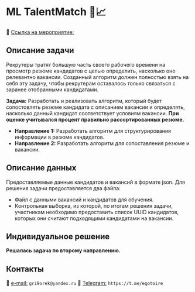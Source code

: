 # ML TalentMatch 🛒📈
:small_orange_diamond: [Ссылка на мероприятие:](https://www.zavodit.ru/ru/calendar/event/46)

## Описание задачи
Рекрутеры тратят большую часть своего рабочего времени на просмотр резюме кандидатов с целью определить, насколько оно релевантно вакансии. Созданный алгоритм должен полностью взять на себя эту задачу, чтобы рекрутерам оставалось только связаться с заранее отобранными кандидатами.

<b>Задача:</b> Разработать и реализовать алгоритм, который будет сопостовлять резюме кандидата с описанием вакансии и определять, насколько данный кандидат соответствует условиям вакансии. **При оценке учитывался процент правильно рассортированных резюме.**
<ul>
<li><b>Направление 1:</b> Разработать алгоритм для структурирования информации в резюме кандидатов.</li>
<li><b>Направление 2:</b> Разработать алгоритм для сопоставления резюме и вакансии.</li></ul>

## Описание данных
Предоставляемые данные кандидатов и вакансий в формате json.
Для решения задачи предоставляется два файла:
- Файл с данными вакансий и кандидатов
для обучения.
- Контрольная выборка, из которой, по итогам
решения задачи, участникам необходимо
предоставить список UUID кандидатов, которых они
считают подходящими кандидатами на вакансии.

## Индивидуальное решение
<b>Решалась задача по второму направлению.</b>

## Контакты
🔹 [e-mail:](gri9orek@yandex.ru) `gri9orek@yandex.ru`
🔹 [Telegram:](https://t.me/egotoire) `https://t.me/egotoire`
